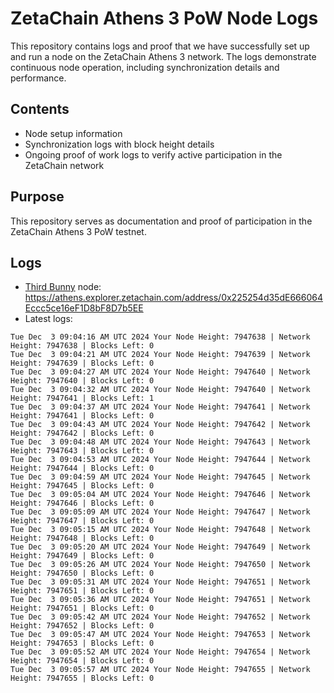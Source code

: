 # ZetaChain Athens 3 PoW Node Logs
This repository contains logs and proof that we have successfully set up and run a node on the ZetaChain Athens 3 network. The logs demonstrate continuous node operation, including synchronization details and performance.

## Contents
- Node setup information
- Synchronization logs with block height details
- Ongoing proof of work logs to verify active participation in the ZetaChain network

## Purpose
This repository serves as documentation and proof of participation in the ZetaChain Athens 3 PoW testnet.

## Logs

- [Third Bunny](https://thirdbunny.xyz/) node: https://athens.explorer.zetachain.com/address/0x225254d35dE666064Eccc5ce16eF1D8bF8D7b5EE
- Latest logs:
```
Tue Dec  3 09:04:16 AM UTC 2024 Your Node Height: 7947638 | Network Height: 7947638 | Blocks Left: 0
Tue Dec  3 09:04:21 AM UTC 2024 Your Node Height: 7947639 | Network Height: 7947639 | Blocks Left: 0
Tue Dec  3 09:04:27 AM UTC 2024 Your Node Height: 7947640 | Network Height: 7947640 | Blocks Left: 0
Tue Dec  3 09:04:32 AM UTC 2024 Your Node Height: 7947640 | Network Height: 7947641 | Blocks Left: 1
Tue Dec  3 09:04:37 AM UTC 2024 Your Node Height: 7947641 | Network Height: 7947641 | Blocks Left: 0
Tue Dec  3 09:04:43 AM UTC 2024 Your Node Height: 7947642 | Network Height: 7947642 | Blocks Left: 0
Tue Dec  3 09:04:48 AM UTC 2024 Your Node Height: 7947643 | Network Height: 7947643 | Blocks Left: 0
Tue Dec  3 09:04:53 AM UTC 2024 Your Node Height: 7947644 | Network Height: 7947644 | Blocks Left: 0
Tue Dec  3 09:04:59 AM UTC 2024 Your Node Height: 7947645 | Network Height: 7947645 | Blocks Left: 0
Tue Dec  3 09:05:04 AM UTC 2024 Your Node Height: 7947646 | Network Height: 7947646 | Blocks Left: 0
Tue Dec  3 09:05:09 AM UTC 2024 Your Node Height: 7947647 | Network Height: 7947647 | Blocks Left: 0
Tue Dec  3 09:05:15 AM UTC 2024 Your Node Height: 7947648 | Network Height: 7947648 | Blocks Left: 0
Tue Dec  3 09:05:20 AM UTC 2024 Your Node Height: 7947649 | Network Height: 7947649 | Blocks Left: 0
Tue Dec  3 09:05:26 AM UTC 2024 Your Node Height: 7947650 | Network Height: 7947650 | Blocks Left: 0
Tue Dec  3 09:05:31 AM UTC 2024 Your Node Height: 7947651 | Network Height: 7947651 | Blocks Left: 0
Tue Dec  3 09:05:36 AM UTC 2024 Your Node Height: 7947651 | Network Height: 7947651 | Blocks Left: 0
Tue Dec  3 09:05:42 AM UTC 2024 Your Node Height: 7947652 | Network Height: 7947652 | Blocks Left: 0
Tue Dec  3 09:05:47 AM UTC 2024 Your Node Height: 7947653 | Network Height: 7947653 | Blocks Left: 0
Tue Dec  3 09:05:52 AM UTC 2024 Your Node Height: 7947654 | Network Height: 7947654 | Blocks Left: 0
Tue Dec  3 09:05:57 AM UTC 2024 Your Node Height: 7947655 | Network Height: 7947655 | Blocks Left: 0
```
